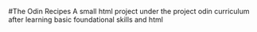 #The Odin Recipes
A small html project under the project odin curriculum after learning basic foundational skills and html